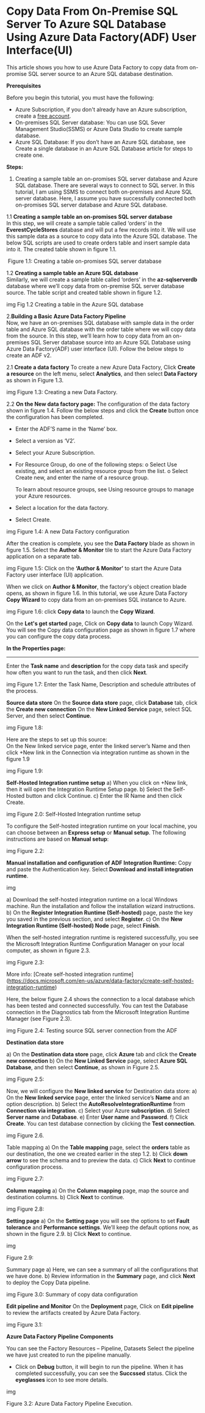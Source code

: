 Copy Data From On-Premise SQL Server To Azure SQL Database Using Azure Data Factory(ADF) User Interface(UI)
========================================================

This article shows you how to use Azure Data Factory  to copy data from on-promise SQL server source to an Azure SQL database destination.

**Prerequisites**

Before you begin this tutorial, you must have the following:

* Azure Subscription, if you don't already have an Azure subscription, create a [free account](https://www.google.com/aclk?sa=l&ai=DChcSEwiy9P_7m6LmAhUDiNUKHR_pCbUYABAAGgJ3cw&sig=AOD64_3nuMiolM8L8ymifrYSIi_n6QuLkg&q=&ved=2ahUKEwjd7Pb7m6LmAhWul4sKHbl2BrMQ0Qx6BAgREAE&adurl=).
* On-premises SQL Server database: You can use SQL Sever Management Studio(SSMS) or Azure Data Studio to create sample database.
* Azure SQL Database: If you don’t have an Azure SQL database, see Create a single database in an Azure SQL Database article for steps to create one.


**Steps:**  
1. Creating  a sample table an on-promises SQL server database and Azure SQL database.
There are several ways to connect to SQL server. In this tutorial, I am using SSMS to connect both on-premises and Azure SQL server database. 
Here, I assume you have successfully connected both on-promises SQL server database and Azure SQL database.  

1.1 **Creating a sample table an on-promises  SQL server database**  
In this step, we will create a sample table called ‘orders’ in the **EverestCycleStores** database and will put a few records into it. We will use this sample data as a source to copy data into the Azure SQL database. The below SQL scripts are used to create orders table and insert sample data into it. The created table shown in figure 1.1.

<img>
Figure 1.1: Creating a table on-promises SQL server database

1.2	**Creating a sample table an Azure SQL database**  
Similarly, we will create a sample table called ‘orders’ in the **az-sqlserverdb** database where we’ll copy data from on-premise SQL server database source. The table script and created table shown in figure 1.2.  

img
Fig 1.2 Creating a table in the Azure SQL database


2.**Building a Basic Azure Data Factory Pipeline**  
Now, we have an on-premises SQL database with sample data in the order table and Azure SQL database with the order table where we will copy data from the source.
In this step, we’ll learn how to copy data from an on-premises  SQL Server database source into an Azure SQL Database using Azure Data Factory(ADF) user interface (UI). Follow the below steps to create an ADF v2.


2.1 **Create a data factory**
To create a new Azure Data Factory, Click **Create a resource** on the left menu, select **Analytics**, and then select **Data Factory** as shown in Figure 1.3.  

img
Figure 1.3: Creating a new Data Factory.  

2.2 **On the New data factory page:**
The configuration of the data factory shown in figure 1.4. Follow the below steps and click the **Create** button once the configuration has been  completed.
* Enter the ADF’S name in the ‘Name’ box.
* Select a version as ‘V2’.
* Select your Azure Subscription.
* For Resource Group, do one of the following steps:
   o Select Use existing, and select an existing resource group from the list.
   o Select Create new, and enter the name of a resource group.

	To learn about resource groups, see Using resource groups to manage your Azure resources.

 * Select a location for the data factory.
 * Select Create.

img
Figure 1.4: A new Data Factory configuration

After the creation is complete, you see the **Data Factory** blade as shown in figure 1.5. Select the **Author & Monitor** tile to start the Azure Data Factory application on a separate tab.

img
Figure 1.5: Click on the **‘Author & Monitor’**  to start the Azure Data Factory user interface (UI) application.

When we click on **Author & Monitor**, the factory's object creation blade opens, as shown in figure 1.6. In this tutorial, we use Azure Data Factory **Copy Wizard** to copy data from an on-premises SQL instance to Azure.

img
Figure 1.6: click **Copy data** to launch the **Copy Wizard**.

On the **Let's get started** page, Click on **Copy data** to launch Copy Wizard. You will see the Copy data configuration page as shown in figure 1.7  where you can configure the copy data process.

**In the Properties page:**
_ _ _ _
Enter the **Task name** and **description** for the copy data task and specify how often you want to run the task, and then click **Next**.

img
Figure 1.7:  Enter the Task Name, Description and schedule attributes of the process.

**Source data store**
On the **Source data store** page, click **Database** tab, click the **Create new connection**
On the **New Linked Service** page, select SQL Server, and then select **Continue**.

img
Figure 1.8:

Here are the steps to set up this source:  
On the New linked service page, enter the linked server’s Name and then click +New link in the Connection via integration runtime as shown in the figure 1.9 

img
Figure 1.9:

**Self-Hosted Integration runtime setup**
a)	When you click on +New link, then it will open the Integration Runtime Setup page.
b)	Select the Self-Hosted button and click Continue.
c)	Enter the IR Name and then click Create.


img
Figure 2.0: Self-Hosted Integration runtime setup

To configure the Self-hosted integration runtime on your local machine, you can choose between an **Express setup** or **Manual setup**. The following instructions are based on **Manual setup**:

img
Figure 2.2: 


**Manual installation and configuration of ADF Integration Runtime:**
Copy and paste the Authentication key. Select **Download and install integration runtime**.

img

a)	Download the self-hosted integration runtime on a local Windows machine. Run the installation and follow the installation wizard instructions.
b)	On the **Register Integration Runtime (Self-hosted)** page, paste the key you saved in the previous section, and select **Register**.
c)	On the **New Integration Runtime (Self-hosted) Node** page, select **Finish**.  

When the self-hosted integration runtime is registered successfully, you see the Microsoft Integration Runtime Configuration Manager on your local computer, as shown in figure 2.3.



img
Figure 2.3:

More info: [Create self-hosted integration runtime] (https://docs.microsoft.com/en-us/azure/data-factory/create-self-hosted-integration-runtime)

Here, the below figure 2.4 shows the connection to a local database which has been tested and connected successfully. You can test the Database connection in the Diagnostics tab from the Microsoft Integration Runtime Manager (see Figure 2.3).


img
Figure 2.4: Testing source SQL server connection from the ADF

**Destination data store**

a)	On the **Destination data store** page, click **Azure** tab and click the **Create new connection**
b)	On the **New Linked Service** page, select **Azure SQL Database**, and then select **Continue**, as shown in Figure 2.5.

img
Figure 2.5: 

Now,  we will configure the **New linked service** for Destination data store:
a)	On the **New linked service** page, enter the linked service’s **Name** and an option description.
b)	Select the **AutoResolveIntegrationRuntime** from **Connection via integration**. 
c)	Select your Azure **subscription**.
d)	Select **Server name** and **Database**.
e)	Enter **User name** and **Password**.
f)	Click **Create**.
You can test database connection by clicking the **Test connection**.



img
Figure 2.6.

Table mapping
a)	On the **Table mapping** page, select the **orders** table as our destination, the one we created earlier in the step 1.2.
b)	Click **down arrow** to see the schema and to preview the data.
c)	Click **Next** to continue configuration process.


img
Figure 2.7:

**Column mapping**
a)	On the **Column mapping** page, map the source and destination columns. 
b)	Click **Next** to continue. 

img
Figure 2.8:


**Setting page**
a)	On the **Setting page** you will see the options to set **Fault tolerance** and  **Performance settings**. We’ll keep the default options now, as shown in the figure 2.9. 
b)	Click **Next** to continue.




img

Figure 2.9:

Summary page
a)	Here, we can see a summary of all the configurations that we have done. 
b)	Review information in the **Summary** page, and click **Next** to deploy the Copy Data pipeline.


img
Figure 3.0: Summary of copy data configuration

**Edit pipeline and Monitor**
On the **Deployment** page, Click on **Edit pipeline** to review the artifacts created by Azure Data Factory.


img
Figure 3.1: 

**Azure Data Factory Pipeline Components**

You can see the Factory Resources – Pipeline, Datasets
Select the pipeline we have just created to run the pipeline manually.  
- Click on **Debug** button, it will begin to run the pipeline.
When it has completed successfully, you can see the **Succssed** status. Click the **eyeglasses** icon to see more details.

img

Figure 3.2: Azure Data Factory Pipeline Execution.







